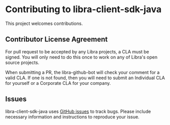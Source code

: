# Contributing to libra-client-sdk-java

This project welcomes contributions.

## Contributor License Agreement

For pull request to be accepted by any Libra projects, a CLA must be signed.
You will only need to do this once to work on any of Libra's open source
projects.

When submitting a PR, the libra-github-bot will check your comment for a valid CLA. If one is not found, then you will need to submit an Individual CLA for yourself or a Corporate CLA for your company.

## Issues

libra-client-sdk-java uses [GitHub issues](https://github.com/libra/libra-client-sdk-java/issues) to track
bugs. Please include necessary information and instructions to reproduce your
issue.
